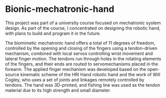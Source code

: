 # Bionic-mechatronic-hand
This project was part of a university course focused on mechatronic system design. As part of the course, I concentrated on designing the robotic hand, with plans to build and program it in the future.

The biomimetic mechatronic hand offers a total of 11 degrees of freedom, controlled by the opening and closing of the fingers using a tendon-driven mechanism, combined with local servos controlling wrist movement and lateral finger motion. The tendons run through holes in the rotating elements of the fingers, and their ends are routed to servomechanisms placed in the forearm. The applied finger mechanism was developed based on the open-source kinematic scheme of the HRI Hand robotic hand and the work of Will Cogley, who uses a set of joints and linkages remotely controlled by tendons. The hand was 3D-printed, and fishing line was used as the tendon material due to its high strength and small diameter.
